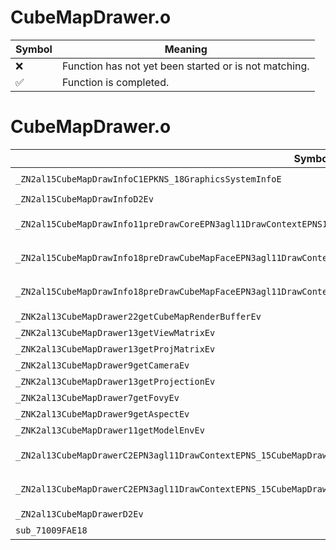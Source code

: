 # CubeMapDrawer.o
| Symbol | Meaning 
| ------------- | ------------- 
| :x: | Function has not yet been started or is not matching. 
| :white_check_mark: | Function is completed. 


# CubeMapDrawer.o
| Symbol (Demangled) | Symbol (Mangled) | Decompiled? |
| ------------- |  ------------- | ------------- |
| `_ZN2al15CubeMapDrawInfoC1EPKNS_18GraphicsSystemInfoE` | `al::CubeMapDrawInfo::CubeMapDrawInfo(al::GraphicsSystemInfo const*)` | :white_check_mark: |
| `_ZN2al15CubeMapDrawInfoD2Ev` | `al::CubeMapDrawInfo::~CubeMapDrawInfo()` | :white_check_mark: |
| `_ZN2al15CubeMapDrawInfo11preDrawCoreEPN3agl11DrawContextEPNS1_12RenderBufferEiffRKN4sead7Vector3IfEEib` | `al::CubeMapDrawInfo::preDrawCore(agl::DrawContext *,agl::RenderBuffer *,int,float,float,sead::Vector3<float> const&,int,bool)` | :white_check_mark: |
| `_ZN2al15CubeMapDrawInfo18preDrawCubeMapFaceEPN3agl11DrawContextEPNS1_3env7CubeMapEiffRKN4sead7Vector3IfEEib` | `al::CubeMapDrawInfo::preDrawCubeMapFace(agl::DrawContext *,agl::env::CubeMap *,int,float,float,sead::Vector3<float> const&,int,bool)` | :white_check_mark: |
| `_ZN2al15CubeMapDrawInfo18preDrawCubeMapFaceEPN3agl11DrawContextEPNS_11TextureUnitEPNS1_12RenderBufferEiffRKN4sead7Vector3IfEEib` | `al::CubeMapDrawInfo::preDrawCubeMapFace(agl::DrawContext *,al::TextureUnit *,agl::RenderBuffer *,int,float,float,sead::Vector3<float> const&,int,bool)` | :white_check_mark: |
| `_ZNK2al13CubeMapDrawer22getCubeMapRenderBufferEv` | `al::CubeMapDrawer::getCubeMapRenderBuffer(void)const` | :white_check_mark: |
| `_ZNK2al13CubeMapDrawer13getViewMatrixEv` | `al::CubeMapDrawer::getViewMatrix(void)const` | :white_check_mark: |
| `_ZNK2al13CubeMapDrawer13getProjMatrixEv` | `al::CubeMapDrawer::getProjMatrix(void)const` | :white_check_mark: |
| `_ZNK2al13CubeMapDrawer9getCameraEv` | `al::CubeMapDrawer::getCamera(void)const` | :white_check_mark: |
| `_ZNK2al13CubeMapDrawer13getProjectionEv` | `al::CubeMapDrawer::getProjection(void)const` | :white_check_mark: |
| `_ZNK2al13CubeMapDrawer7getFovyEv` | `al::CubeMapDrawer::getFovy(void)const` | :white_check_mark: |
| `_ZNK2al13CubeMapDrawer9getAspectEv` | `al::CubeMapDrawer::getAspect(void)const` | :white_check_mark: |
| `_ZNK2al13CubeMapDrawer11getModelEnvEv` | `al::CubeMapDrawer::getModelEnv(void)const` | :white_check_mark: |
| `_ZN2al13CubeMapDrawerC2EPN3agl11DrawContextEPNS_15CubeMapDrawInfoEPNS1_3env7CubeMapEiffRKN4sead7Vector3IfEEib` | `al::CubeMapDrawer::CubeMapDrawer(agl::DrawContext *,al::CubeMapDrawInfo *,agl::env::CubeMap *,int,float,float,sead::Vector3<float> const&,int,bool)` | :white_check_mark: |
| `_ZN2al13CubeMapDrawerC2EPN3agl11DrawContextEPNS_15CubeMapDrawInfoEPNS_11TextureUnitEPNS1_12RenderBufferEiffRKN4sead7Vector3IfEEib` | `al::CubeMapDrawer::CubeMapDrawer(agl::DrawContext *,al::CubeMapDrawInfo *,al::TextureUnit *,agl::RenderBuffer *,int,float,float,sead::Vector3<float> const&,int,bool)` | :white_check_mark: |
| `_ZN2al13CubeMapDrawerD2Ev` | `al::CubeMapDrawer::~CubeMapDrawer()` | :white_check_mark: |
| `sub_71009FAE18` | `` | :white_check_mark: |
